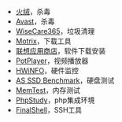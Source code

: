 + [火绒](https://www.huorong.cn/)，杀毒
+ [Avast](https://www.avast.com/)，杀毒
+ [WiseCare365](http://www.wisecleaner.com/)，垃圾清理
+ [Motrix](https://github.com/agalwood/Motrix)，下载工具
+ [联想应用商店](https://lestore.lenovo.com/)，软件下载安装
+ [PotPlayer](https://potplayer.tv/)，视频播放器
+ [HWiNFO](https://www.hwinfo.com/)，硬件监控
+ [AS SSD Benchmark](https://www.alex-is.de/PHP/fusion/infusions/downloads/downloads.php)，硬盘测试
+ [MemTest](https://www.memtest86.com/)，内存测试
+ [PhpStudy](https://www.xp.cn/)，php集成环境
+ [FinalShell](http://www.hostbuf.com/)，SSH工具